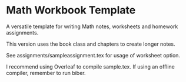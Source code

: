 # Math Workbook Template

A versatile template for writing Math notes, worksheets and homework assignments.  

This version uses the book class and chapters to create longer notes.

See assignments/sampleassignment.tex for usage of worksheet option.

I recommend using Overleaf to compile sample.tex. If using an offline compiler, remember to run biber.
